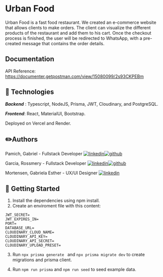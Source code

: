 # Urban Food

Urban Food is a fast food restaurant. We created an e-commerce website that allows clients to make orders. The client can visualize the different products of the restaurant and add them to his cart. Once the checkout process is finished, the user will be redirected to WhatsApp, with a pre-created message that contains the order details.
## Documentation
API Reference:
https://documenter.getpostman.com/view/15080099/2s93CKPEBm


## 🚀 Technologies
***Backend*** : Typescript, NodeJS, Prisma, JWT, Cloudinary, and PostgreSQL.

***Frontend***: React, MaterialUI, Bootstrap. 

Deployed on Vercel and Render.
## ✏️Authors
Pamich, Gabriel - Fullstack Developer 
[![linkedin](https://img.shields.io/badge/linkedin-0A66C2?style=for-the-badge&logo=linkedin&logoColor=white)](https://www.linkedin.com/in/gpamic)[![github](https://img.shields.io/badge/GitHub-100000?style=for-the-badge&logo=github&logoColor=white)](https://github.com/thadek)

Garcia, Rossmery - Fullstack Developer 
[![linkedin](https://img.shields.io/badge/linkedin-0A66C2?style=for-the-badge&logo=linkedin&logoColor=white)](https://www.linkedin.com/in/rossmerygarcia/)[![github](https://img.shields.io/badge/GitHub-100000?style=for-the-badge&logo=github&logoColor=white)](https://github.com/rossmery-garcia)

Mortensen, Gabriela Esther - UX/UI Designer 
[![linkedin](https://img.shields.io/badge/linkedin-0A66C2?style=for-the-badge&logo=linkedin&logoColor=white)](https://www.linkedin.com/in/gabriela-esther-mortensen/)





## 🚀 Getting Started
1.  Install the dependencies using npm install.
2. Create an enviroment file with this content:
```
JWT_SECRET=
JWT_EXPIRES_IN=
PORT=
DATABASE_URL=
CLOUDINARY_CLOUD_NAME=
CLOUDINARY_API_KEY=
CLOUDINARY_API_SECRET=
CLOUDINARY_UPLOAD_PRESET=
 ```
 3. Run  ``` npx prisma generate  ``` and
 ``` npx prisma migrate dev ``` to create migrations and prisma client.

4. Run ```npm run prisma``` and ```npm run seed``` to seed example data.


